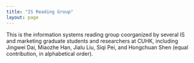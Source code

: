 ```yaml
---
title: "IS Reading Group"
layout: page
---
```

This is the information systems reading group coorganized by several IS and marketing graduate students and researchers at CUHK, including Jingwei Dai, Miaozhe Han, Jialu Liu, Siqi Pei, and Hongchuan Shen (equal contribution, in alphabetical order).
